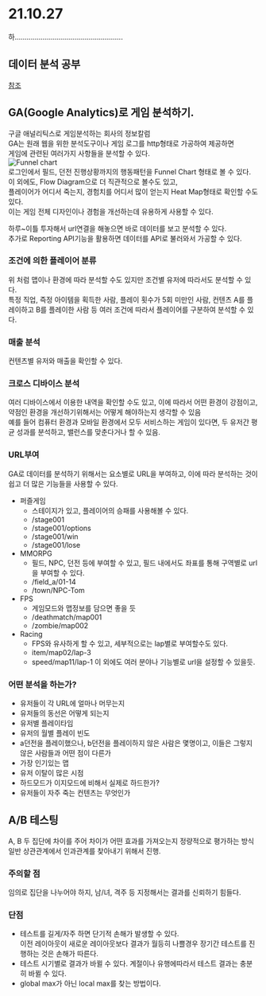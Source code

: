 # 21.10.27 
하......................................................  

## 데이터 분석 공부
[참조](https://boxnwhis.kr/)  

## GA(Google Analytics)로 게임 분석하기.  
구글 애널리틱스로 게임분석하는 회사의 정보칼럼  
GA는 원래 웹을 위한 분석도구이나 게임 로그를 http형태로 가공하여 제공하면  
게임에 관련된 여러가지 사항들을 분석할 수 있다.  
![Funnel chart](https://boxnwhis.kr/img/posts/2014-09-15-analyze_game_using_ga_1/funnel.png)  
로그인에서 필드, 던전 진행상황까지의 행동패턴을 Funnel Chart 형태로 볼 수 있다.  
이 외에도, Flow Diagram으로 더 직관적으로 볼수도 있고,  
플레이어가 어디서 죽는지, 경험치를 어디서 많이 얻는지 Heat Map형태로 확인할 수도 있다.  
이는 게임 전체 디자인이나 경험을 개선하는데 유용하게 사용할 수 있다.  

하루~이틀 투자해서 url연결을 해놓으면 바로 데이터를 보고 분석할 수 있다.  
추가로 Reporting API기능을 활용하면 데이터를 API로 불러와서 가공할 수 있다.  

### 조건에 의한 플레이어 분류
위 처럼 맵이나 환경에 따라 분석할 수도 있지만 조건별 유저에 따라서도 분석할 수 있다.  
특정 직업, 즉정 아이템을 획득한 사람, 플레이 횟수가 5회 미만인 사람, 컨텐츠 A를 플레이하고 B를 플레이한 사람 등 여러 조건에 따라서 플레이어를 구분하여 분석할 수 있다.  

### 매출 분석
컨텐츠별 유저와 매출을 확인할 수 있다.  

### 크로스 디바이스 분석
여러 디바이스에서 이용한 내역을 확인할 수도 있고, 이에 따라서 어떤 환경이 강점이고,  
약점인 환경을 개선하기위해서는 어떻게 해야하는지 생각할 수 있음  
예를 들어 컴퓨터 환경과 모바일 환경에서 모두 서비스하는 게임이 있다면, 두 유저간 평균 성과를 분석하고, 밸런스를 맞춘다거나 할 수 있음.  


### URL부여
GA로 데이터를 분석하기 위해서는 요소별로 URL을 부여하고, 이에 따라 분석하는 것이 쉽고 더 많은 기능들을 사용할 수 있다.  
- 퍼즐게임
    - 스테이지가 있고, 플레이어의 승패를 사용해볼 수 있다.  
    - /stage001
    - /stage001/options
    - /stage001/win
    - /stage001/lose
- MMORPG
    - 필드, NPC, 던전 등에 부여할 수 있고, 필드 내에서도 좌표를 통해 구역별로 url을 부여할 수 있다.
    - /field_a/01-14
    - /town/NPC-Tom
- FPS
    - 게임모드와 맵정보를 담으면 좋을 듯
    - /deathmatch/map001
    - /zombie/map002
- Racing
    - FPS와 유사하게 할 수 있고, 세부적으로는 lap별로 부여할수도 있다.  
    - item/map02/lap-3
    - speed/map11/lap-1
이 외에도 여러 분야나 기능별로 url을 설정할 수 있을듯.  

### 어떤 분석을 하는가?
- 유저들이 각 URL에 얼마나 머무는지
- 유저들의 동선은 어떻게 되는지
- 유저별 플레이타임
- 유저의 월별 플레이 빈도
- a던전을 플레이했으나, b던전을 플레이하지 않은 사람은 몇명이고, 이들은 그렇지 않은 사람들과 어떤 점이 다른가
- 가장 인기있는 맵
- 유저 이탈이 많은 시점
- 하드모드가 이지모드에 비해서 실제로 하드한가? 
- 유저들이 자주 죽는 컨텐츠는 무엇인가  

## A/B 테스팅
A, B 두 집단에 차이를 주어 차이가 어떤 효과를 가져오는지 정량적으로 평가하는 방식  
일반 상관관계에서 인과관계를 찾아내기 위해서 진행.  

### 주의할 점
임의로 집단을 나누어야 하지, 남/녀, 격주 등 지정해서는 결과를 신뢰하기 힘들다.  

### 단점
- 테스트를 길게/자주 하면 단기적 손해가 발생할 수 있다.  
    이전 레이아웃이 새로운 레이아웃보다 결과가 월등히 나쁠경우 장기간 테스트를 진행하는 것은 손해가 따른다.  
- 테스트 시기별로 결과가 바뀔 수 있다.
    계절이나 유행에따라서 테스트 결과는 충분히 바뀔 수 있다.
- global max가 아닌 local max를 찾는 방법이다.  